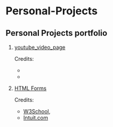 # Personal-Projects
Personal Projects  portfolio
---
1. [youtube_video_page](https://github.com/jstloyal/youtube_video_page)
   
   Credits:
      * []() 
      * []()
   
2. [HTML Forms](https://github.com/harshdeepkanhai/signup-form)
   
   Credits: 
      * [W3School](https://www.w3schools.com/css/css3_variables.asp),
      * [Intuit.com](https://accounts.intuit.com/signup.html)
